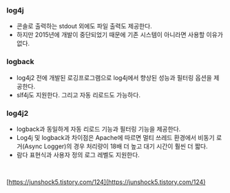 ### log4j

- 콘솔로 출력하는 stdout 외에도 파일 출력도 제공한다.
- 하지만 2015년에 개발이 중단되었기 때문에 기존 시스템이 아니라면 사용할 이유가 없다.

### logback

- log4j2 전에 개발된 로깅프로그램으로 log4j에서 향상된 성능과 필터링 옵션을 제공한다.
- slf4j도 지원한다. 그리고 자동 리로드도 가능하다.

### log4j2

- logback과 동일하게 자동 리로드 기능과 필터링 기능을 제공한다.
- Log4j 및 logback과 차이점은 Apache에 따르면 멀티 쓰레드 환경에서 비동기 로거(Async Logger)의 경우 처리량이 18배 더 높고 대기 시간이 훨씬 더 짧다.
- 람다 표현식과 사용자 정의 로그 레벨도 지원한다.
<br>

[https://junshock5.tistory.com/124](https://junshock5.tistory.com/124)
